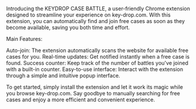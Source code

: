 Introducing the KEYDROP CASE BATTLE, a user-friendly Chrome extension designed to streamline your experience on key-drop.com. With this extension, you can automatically find and join free cases as soon as they become available, saving you both time and effort.

Main Features:

Auto-join: The extension automatically scans the website for available free cases for you.
Real-time updates: Get notified instantly when a free case is found.
Success counter: Keep track of the number of battles you've joined with a built-in counter.
Easy-to-use interface: Interact with the extension through a simple and intuitive popup interface.

To get started, simply install the extension and let it work its magic while you browse key-drop.com. Say goodbye to manually searching for free cases and enjoy a more efficient and convenient experience.
